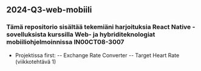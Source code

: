 ## 2024-Q3-web-mobiili

### Tämä repositorio sisältää tekemiäni harjoituksia React Native -sovelluksista kurssilla Web- ja hybriditeknologiat mobiiliohjelmoinnissa IN00CT08-3007

- Projektissa first:
  -- Exchange Rate Converter
  -- Target Heart Rate (viikkotehtävä 1)

  

